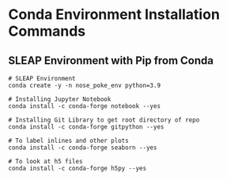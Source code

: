 # Conda Environment Installation Commands

## SLEAP Environment with Pip from Conda
```
# SLEAP Environment
conda create -y -n nose_poke_env python=3.9

# Installing Jupyter Notebook
conda install -c conda-forge notebook --yes

# Installing Git Library to get root directory of repo
conda install -c conda-forge gitpython --yes

# To label inlines and other plots
conda install -c conda-forge seaborn --yes

# To look at h5 files
conda install -c conda-forge h5py --yes


```
